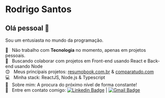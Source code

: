 # Rodrigo Santos

## Olá pessoal 👋
Sou um entusiasta no mundo da programação.

 :rocket:  &nbsp; Não trabalho com **Tecnologia** no momento, apenas em projetos pessoais.
 <br/> :purple_heart: &nbsp; Buscando colaborar com projetos em Front-end usando React e Back-end usando Node 
 <br/> :blush: &nbsp; Meus princípais projetos: [resumobook.com.br](https://resumobook.com.br) & [comparatudo.com](https://comparatudo.com)
 <br/> :computer: &nbsp; Minha stack: ReactJS, Node.js & Typescript
 <br/> 💬  &nbsp; Sobre mim: A procura do próximo nível de forma constante!
 <br/> :email: &nbsp; Entre em contato comigo: [![Linkedin Badge](https://img.shields.io/badge/-RodrigoSantos-blue?style=flat-square&logo=Linkedin&logoColor=white&link=https://www.linkedin.com/in/rodrigosaantos/)](https://www.linkedin.com/in/rodrigosaantos/) 
| 
[![Gmail Badge](https://img.shields.io/badge/-contato.rodrigosaantos@gmail.com-c14438?style=flat-square&logo=Gmail&logoColor=white&link=mailto:contato.rodrigosaantos@gmail.com)](mailto:contato.rodrigosaantos@gmail.com)

<!--
**RodrigoSaantos/RodrigoSaantos** is a ✨ _special_ ✨ repository because its `README.md` (this file) appears on your GitHub profile.

Here are some ideas to get you started:

- 🔭 I’m currently working on ...
- 🌱 I’m currently learning ...
- 👯 I’m looking to collaborate on ...
- 🤔 I’m looking for help with ...
- 💬 Ask me about ...
- 📫 How to reach me: ...
- 😄 Pronouns: ...
- ⚡ Fun fact: ...
-->
